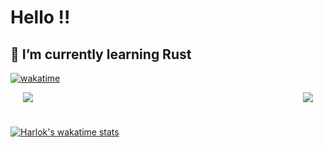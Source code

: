 # Hello !!
## 🌱 I’m currently learning Rust
[![wakatime](https://wakatime.com/badge/user/1e60395f-b6d7-4788-b234-afb0443b1e8b.svg)](https://wakatime.com/@1e60395f-b6d7-4788-b234-afb0443b1e8b)
<div align="center" style="display: flex; justify-content: space-between; margin: 0 20px;">
  <a href="https://github.com/anuraghazra/github-readme-stats">
    <img src="https://github-readme-stats.vercel.app/api?username=tarou-imokenpi&hide=contribs&show_icons=true"/>
  </a>
  <a href="https://github.com/anuraghazra/convoychat">
    <img src="https://github-readme-stats.vercel.app/api/top-langs/?username=tarou-imokenpi"/>
  </a>
</div>
<h1></h1>

[![Harlok's wakatime stats](https://github-readme-stats.vercel.app/api/wakatime?username=tarouimokenpi)](https://github.com/anuraghazra/github-readme-stats)






<!--
**tarou-imokenpi/tarou-imokenpi** is a ✨ _special_ ✨ repository because its `README.md` (this file) appears on your GitHub profile.

Here are some ideas to get you started:

- 🔭 I’m currently working on ...
- 🌱 I’m currently learning ...
- 👯 I’m looking to collaborate on ...
- 🤔 I’m looking for help with ...
- 💬 Ask me about ...
- 📫 How to reach me: ...
- 😄 Pronouns: ...
- ⚡ Fun fact: ...
-->

